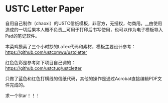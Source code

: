 # USTC Letter Paper
自用自己制作（chaoxi）的USTC信纸模板，非官方，无授权，勿商用。__由使用造成的一切后果本人概不负责__可用于打印后书写使用，也可以作为电子模板导入Pad的笔记软件。

本菜鸡摸索了三个小时抄的LaTex代码和素材，模板主要设计参考：<br/>
https://github.com/ustcxmwu/ustcletter

红色色彩是参考如下项目自己调的：<br/>
https://github.com/ustctug/ustcletter

只做了蓝色和红色打横线的信纸代码，其他的操作是通过Acrobat直接编辑PDF文件完成的。

求一个Star！！！
